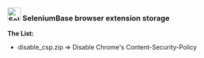 ### <img src="https://seleniumbase.io/img/sb_icon.png" title="SeleniumBase" width="30" /> SeleniumBase browser extension storage

**The List:**
* disable_csp.zip => Disable Chrome's Content-Security-Policy
